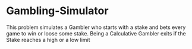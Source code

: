 # Gambling-Simulator
This problem simulates a Gambler who starts with a stake and bets every game to win or loose some stake. Being a Calculative Gambler exits if the Stake reaches a high or a low limit
